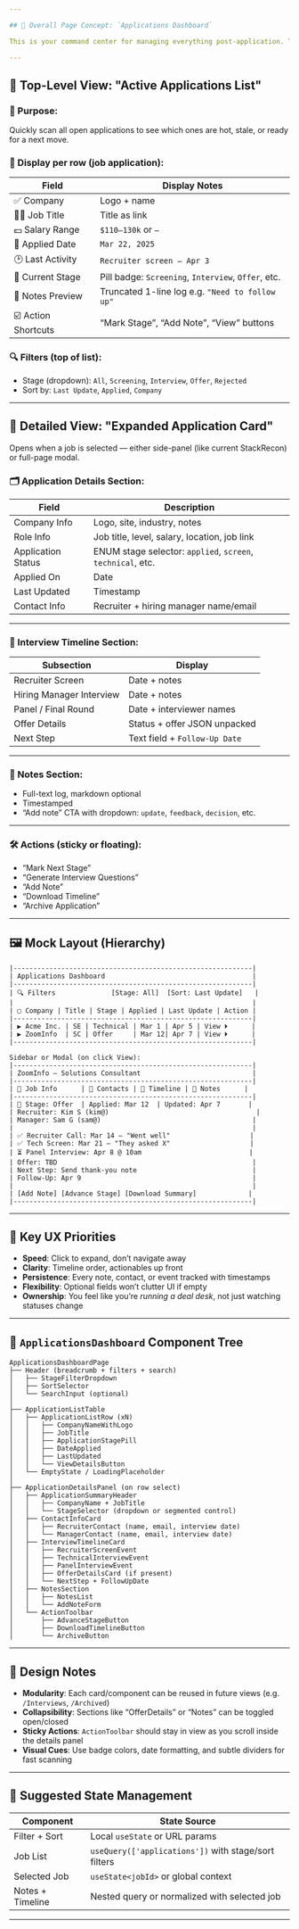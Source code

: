 ```yaml
---

## 🧠 Overall Page Concept: `Applications Dashboard`

This is your command center for managing everything post-application. Think of it as your **deal pipeline UI**, but for interviews.

---
```


## 🔲 Top-Level View: "Active Applications List"

### 🎯 Purpose:

Quickly scan all open applications to see which ones are hot, stale, or ready for a next move.

### 🧩 Display per row (job application):

| Field               | Display Notes                                       |
| ------------------- | --------------------------------------------------- |
| ✅ Company           | Logo + name                                         |
| 🧑‍💼 Job Title     | Title as link                                       |
| 💵 Salary Range     | `$110–130k` or `–`                                  |
| 📅 Applied Date     | `Mar 22, 2025`                                      |
| 🕑 Last Activity    | `Recruiter screen – Apr 3`                          |
| 📌 Current Stage    | Pill badge: `Screening`, `Interview`, `Offer`, etc. |
| 🧾 Notes Preview    | Truncated 1-line log e.g. `"Need to follow up"`     |
| ☑️ Action Shortcuts | “Mark Stage”, “Add Note”, “View” buttons            |

### 🔍 Filters (top of list):

* Stage (dropdown): `All`, `Screening`, `Interview`, `Offer`, `Rejected`
* Sort by: `Last Update`, `Applied`, `Company`

---

## 🔎 Detailed View: "Expanded Application Card"

Opens when a job is selected — either side-panel (like current StackRecon) or full-page modal.

### 🗂️ Application Details Section:

| Field              | Description                                                 |
| ------------------ | ----------------------------------------------------------- |
| Company Info       | Logo, site, industry, notes                                 |
| Role Info          | Job title, level, salary, location, job link                |
| Application Status | ENUM stage selector: `applied`, `screen`, `technical`, etc. |
| Applied On         | Date                                                        |
| Last Updated       | Timestamp                                                   |
| Contact Info       | Recruiter + hiring manager name/email                       |

---

### 📆 Interview Timeline Section:

| Subsection               | Display                       |
| ------------------------ | ----------------------------- |
| Recruiter Screen         | Date + notes                  |
| Hiring Manager Interview | Date + notes                  |
| Panel / Final Round      | Date + interviewer names      |
| Offer Details            | Status + offer JSON unpacked  |
| Next Step                | Text field + `Follow-Up Date` |

---

### 📓 Notes Section:

* Full-text log, markdown optional
* Timestamped
* “Add note” CTA with dropdown: `update`, `feedback`, `decision`, etc.

---

### 🛠 Actions (sticky or floating):

* “Mark Next Stage”
* “Generate Interview Questions”
* “Add Note”
* “Download Timeline”
* “Archive Application”

---

## 🖼 Mock Layout (Hierarchy)

```
|------------------------------------------------------------|
| Applications Dashboard                                     |
|------------------------------------------------------------|
| 🔍 Filters              [Stage: All]  [Sort: Last Update]   |
|                                                            |
| ▢ Company | Title | Stage | Applied | Last Update | Action |
|------------------------------------------------------------|
| ▶ Acme Inc. | SE | Technical | Mar 1 | Apr 5 | View ⏵      |
| ▶ ZoomInfo  | SC | Offer     | Mar 12| Apr 7 | View ⏵      |
|------------------------------------------------------------|

Sidebar or Modal (on click View):
|------------------------------------------------------------|
| ZoomInfo – Solutions Consultant                            |
|------------------------------------------------------------|
| 📄 Job Info      | 💬 Contacts | 📅 Timeline | 📝 Notes      |
|------------------------------------------------------------|
| 🔘 Stage: Offer  | Applied: Mar 12  | Updated: Apr 7       |
| Recruiter: Kim S (kim@)                                     |
| Manager: Sam G (sam@)                                      |
|                                                            |
| ✅ Recruiter Call: Mar 14 – "Went well"                    |
| ✅ Tech Screen: Mar 21 – "They asked X"                    |
| ⏳ Panel Interview: Apr 8 @ 10am                           |
| Offer: TBD                                                 |
| Next Step: Send thank-you note                             |
| Follow-Up: Apr 9                                           |
|                                                            |
| [Add Note] [Advance Stage] [Download Summary]             |
|------------------------------------------------------------|
```

---

## 📌 Key UX Priorities

* **Speed**: Click to expand, don’t navigate away
* **Clarity**: Timeline order, actionables up front
* **Persistence**: Every note, contact, or event tracked with timestamps
* **Flexibility**: Optional fields won’t clutter UI if empty
* **Ownership**: You feel like you’re *running a deal desk*, not just watching statuses change

---

## 🌲 `ApplicationsDashboard` Component Tree

```
ApplicationsDashboardPage
├── Header (breadcrumb + filters + search)
│   ├── StageFilterDropdown
│   ├── SortSelector
│   └── SearchInput (optional)
│
├── ApplicationListTable
│   ├── ApplicationListRow (xN)
│   │   ├── CompanyNameWithLogo
│   │   ├── JobTitle
│   │   ├── ApplicationStagePill
│   │   ├── DateApplied
│   │   ├── LastUpdated
│   │   └── ViewDetailsButton
│   └── EmptyState / LoadingPlaceholder
│
├── ApplicationDetailsPanel (on row select)
│   ├── ApplicationSummaryHeader
│   │   ├── CompanyName + JobTitle
│   │   └── StageSelector (dropdown or segmented control)
│   ├── ContactInfoCard
│   │   ├── RecruiterContact (name, email, interview date)
│   │   └── ManagerContact (name, email, interview date)
│   ├── InterviewTimelineCard
│   │   ├── RecruiterScreenEvent
│   │   ├── TechnicalInterviewEvent
│   │   ├── PanelInterviewEvent
│   │   ├── OfferDetailsCard (if present)
│   │   └── NextStep + FollowUpDate
│   ├── NotesSection
│   │   ├── NotesList
│   │   └── AddNoteForm
│   └── ActionToolbar
│       ├── AdvanceStageButton
│       ├── DownloadTimelineButton
│       └── ArchiveButton
```

---

## 🔧 Design Notes

* **Modularity**: Each card/component can be reused in future views (e.g. `/Interviews`, `/Archived`)
* **Collapsibility**: Sections like “OfferDetails” or “Notes” can be toggled open/closed
* **Sticky Actions**: `ActionToolbar` should stay in view as you scroll inside the details panel
* **Visual Cues**: Use badge colors, date formatting, and subtle dividers for fast scanning

---

## 🔄 Suggested State Management

| Component        | State Source                                         |
| ---------------- | ---------------------------------------------------- |
| Filter + Sort    | Local `useState` or URL params                       |
| Job List         | `useQuery(['applications'])` with stage/sort filters |
| Selected Job     | `useState<jobId>` or global context                  |
| Notes + Timeline | Nested query or normalized with selected job         |

---
